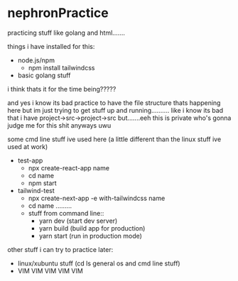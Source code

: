 # nephronPractice
practicing stuff like golang and html.......

things i have installed for this:
- node.js/npm
    - npm install tailwindcss
- basic golang stuff

i think thats it for the time being?????

and yes i know its bad practice to have the file structure thats happening here but im just trying to get stuff up and running..........
like i know its bad that i have project->src->project->src but.......eeh this is private who's gonna judge me for this shit anyways uwu

some cmd line stuff ive used here (a little different than the linux stuff ive used at work)
- test-app
  - npx create-react-app name
  - cd name
  - npm start
- tailwind-test
  - npx create-next-app -e with-tailwindcss name
  - cd name .........
  - stuff from command line::
    - yarn dev (start dev server)
    - yarn build (build app for production)
    - yarn start (run in production mode)

other stuff i can try to practice later:
- linux/xubuntu stuff (cd ls general os and cmd line stuff)
- VIM VIM VIM VIM VIM

